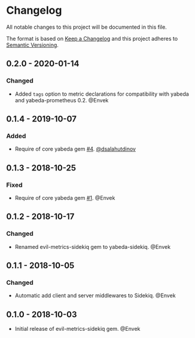 # Changelog

All notable changes to this project will be documented in this file.

The format is based on [Keep a Changelog](http://keepachangelog.com/en/1.0.0/)
and this project adheres to [Semantic Versioning](http://semver.org/spec/v2.0.0.html).

## 0.2.0 - 2020-01-14

### Changed

 - Added `tags` option to metric declarations for compatibility with yabeda and yabeda-prometheus 0.2. @Envek

## 0.1.4 - 2019-10-07

### Added

 - Require of core yabeda gem [#4](https://github.com/yabeda-rb/yabeda-sidekiq/pull/4). [@dsalahutdinov]

## 0.1.3 - 2018-10-25

### Fixed

 - Require of core yabeda gem [#1](https://github.com/yabeda-rb/yabeda-sidekiq/issues/1). @Envek

## 0.1.2 - 2018-10-17

### Changed

 - Renamed evil-metrics-sidekiq gem to yabeda-sidekiq. @Envek

## 0.1.1 - 2018-10-05

### Changed

 - Automatic add client and server middlewares to Sidekiq. @Envek

## 0.1.0 - 2018-10-03

 - Initial release of evil-metrics-sidekiq gem. @Envek

[@dsalahutdinov]: https://github.com/dsalahutdinov "Salahutdinov Dmitry"
